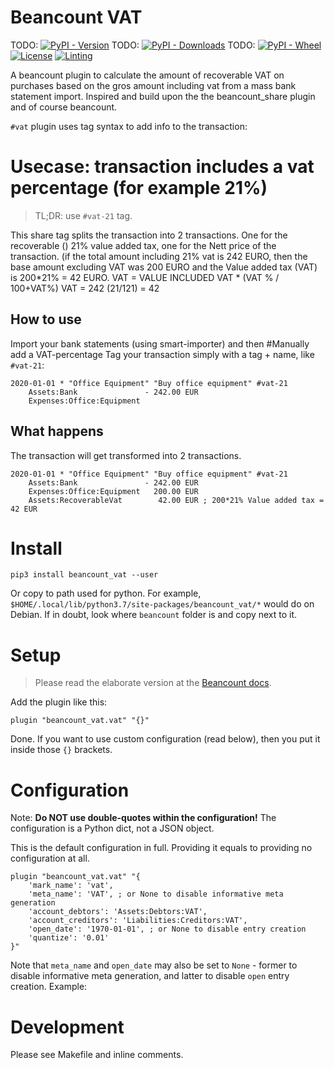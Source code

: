 Beancount VAT
===============================================================================

TODO: [![PyPI - Version](https://img.shields.io/pypi/v/beancount_vat)](https://pypi.org/project/beancount-vat/)
TODO: [![PyPI - Downloads](https://img.shields.io/pypi/dm/beancount_vat)](https://pypi.org/project/beancount-share/)
TODO: [![PyPI - Wheel](https://img.shields.io/pypi/wheel/beancount_vat)](https://pypi.org/project/beancount-share/)
[![License](https://img.shields.io/pypi/l/beancount_vat)](https://choosealicense.com/licenses/agpl-3.0/)
[![Linting](https://img.shields.io/badge/code%20style-black-000000.svg)](https://github.com/psf/black)

A beancount plugin to calculate the amount of recoverable VAT on purchases based on the gros amount including vat from a mass bank statement import. Inspired and build upon the the beancount_share plugin and of course beancount.

`#vat` plugin uses tag syntax to add info to the transaction:

Usecase: transaction includes a vat percentage (for example 21%)
================================================================
> TL;DR: use `#vat-21` tag.

This share tag splits the transaction into 2 transactions. 
One for the recoverable () 21% value added tax, one for the Nett price of the transaction.
(if the total amount including 21% vat is 242 EURO, then the base amount excluding VAT was 200 EURO and the Value added tax (VAT) is 200*21% = 42 EURO. 
VAT = VALUE INCLUDED VAT * (VAT % / 100+VAT%) 
VAT = 242 (21/121) = 42


How to use
-----------------------------------------------------------------------

Import your bank statements (using smart-importer) and then #Manually add a VAT-percentage
Tag your transaction simply with a tag + name, like `#vat-21`:

```
2020-01-01 * "Office Equipment" "Buy office equipment" #vat-21
    Assets:Bank               - 242.00 EUR
    Expenses:Office:Equipment
```

What happens
-----------------------------------------------------------------------

The transaction will get transformed into 2 transactions. 

```
2020-01-01 * "Office Equipment" "Buy office equipment" #vat-21
    Assets:Bank               - 242.00 EUR
    Expenses:Office:Equipment   200.00 EUR
    Assets:RecoverableVat        42.00 EUR ; 200*21% Value added tax = 42 EUR
```







Install
===============================================================================

```
pip3 install beancount_vat --user
```

Or copy to path used for python. For example, `$HOME/.local/lib/python3.7/site-packages/beancount_vat/*` would do on Debian. If in doubt, look where `beancount` folder is and copy next to it.








Setup
===============================================================================

> Please read the elaborate version at the [Beancount docs](https://docs.google.com/document/d/1MjSpGoJVdgyg8rhKD9otSKo4iSD2VkSYELMWDBbsBiU/edit).

Add the plugin like this:

```
plugin "beancount_vat.vat" "{}"
```

Done. If you want to use custom configuration (read below), then you put it inside those `{}` brackets.


Configuration
===============================================================================

Note: **Do NOT use double-quotes within the configuration!** The configuration is a Python dict, not a JSON object.

This is the default configuration in full. Providing it equals to providing no configuration at all.

```
plugin "beancount_vat.vat" "{
    'mark_name': 'vat',
    'meta_name': 'VAT', ; or None to disable informative meta generation
    'account_debtors': 'Assets:Debtors:VAT',
    'account_creditors': 'Liabilities:Creditors:VAT',
    'open_date': '1970-01-01', ; or None to disable entry creation
    'quantize': '0.01'
}"
```

Note that `meta_name` and `open_date` may also be set to `None` - former to disable informative meta generation, and latter to disable `open` entry creation. Example:



Development
===============================================================================

Please see Makefile and inline comments.
